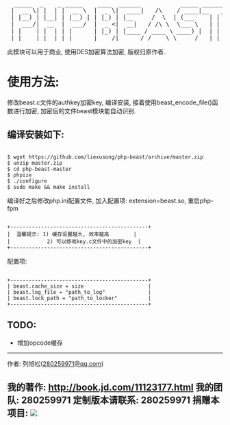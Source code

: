 <pre>
  _____  _    _ _____    ____  ______           _____ _______ 
 |  __ \| |  | |  __ \  |  _ \|  ____|   /\    / ____|__   __|
 | |__) | |__| | |__) | | |_) | |__     /  \  | (___    | |   
 |  ___/|  __  |  ___/  |  _ <|  __|   / /\ \  \___ \   | |   
 | |    | |  | | |      | |_) | |____ / ____ \ ____) |  | |   
 |_|    |_|  |_|_|      |____/|______/_/    \_\_____/   |_|   
</pre>

此模块可以用于商业,
使用DES加密算法加密,
版权归原作者.


使用方法:
=========
修改beast.c文件的authkey加密key, 编译安装,
接着使用beast_encode_file()函数进行加密,
加密后的文件beast模块能自动识别.


编译安装如下:
-------------
<pre><code>
$ wget https://github.com/liexusong/php-beast/archive/master.zip
$ unzip master.zip
$ cd php-beast-master
$ phpize
$ ./configure
$ sudo make && make install
</code></pre>

编译好之后修改php.ini配置文件, 加入配置项: extension=beast.so, 重启php-fpm

<pre><code>
+---------------------------------------------+
|  温馨提示: 1) 缓存设置越大, 效率越高        |
|            2) 可以修改key.c文件中的加密key  |
+---------------------------------------------+
</code></pre>


配置项:
<pre><code>
+---------------------------------------------+
| beast.cache_size = size                     |
| beast.log_file = "path_to_log"              |
| beast.lock_path = "path_to_locker"          |
+---------------------------------------------+
</code></pre>

TODO:
-----
* 增加opcode缓存

------------------------------
作者: 列旭松(280259971@qq.com)

我的著作: http://book.jd.com/11123177.html
我的团队: 280259971
定制版本请联系: 280259971
捐赠本项目: <a href='http://me.alipay.com/liexusong'><img src='https://img.alipay.com/sys/personalprod/style/mc/btn-index.png' /></a>
------------------------------

